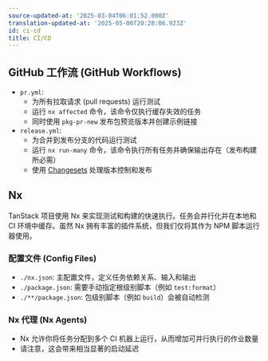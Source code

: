 ```yaml
---
source-updated-at: '2025-03-04T06:01:52.000Z'
translation-updated-at: '2025-05-06T20:28:06.923Z'
id: ci-cd
title: CI/CD
---
```

## GitHub 工作流 (GitHub Workflows)

- `pr.yml`:
    - 为所有拉取请求 (pull requests) 运行测试
    - 运行 `nx affected` 命令，该命令仅执行缓存失效的任务
    - 同时使用 `pkg-pr-new` 发布包预览版本并创建示例链接
- `release.yml`:
    - 为合并到发布分支的代码运行测试
    - 运行 `nx run-many` 命令，该命令执行所有任务并确保输出存在（发布构建所必需）
    - 使用 [Changesets](https://github.com/changesets/changesets) 处理版本控制和发布

## Nx

TanStack 项目使用 Nx 来实现测试和构建的快速执行。任务会并行化并在本地和 CI 环境中缓存。虽然 Nx 拥有丰富的插件系统，但我们仅将其作为 NPM 脚本运行器使用。

### 配置文件 (Config Files)

- `./nx.json`: 主配置文件，定义任务依赖关系、输入和输出
- `./package.json`: 需要手动指定根级别脚本（例如 `test:format`）
- `./**/package.json`: 包级别脚本（例如 `build`）会被自动检测

### Nx 代理 (Nx Agents)

- Nx 允许你将任务分配到多个 CI 机器上运行，从而增加可并行执行的作业数量
- 请注意，这会带来相当显著的启动延迟
